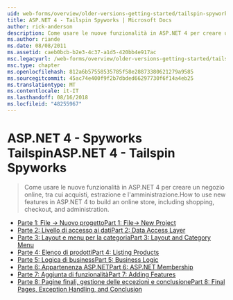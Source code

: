 ```yaml
---
uid: web-forms/overview/older-versions-getting-started/tailspin-spyworks/index
title: ASP.NET 4 - Tailspin Spyworks | Microsoft Docs
author: rick-anderson
description: Come usare le nuove funzionalità in ASP.NET 4 per creare un negozio online, tra cui acquisti, estrazione e l'amministrazione.
ms.author: riande
ms.date: 08/08/2011
ms.assetid: caeb0bcb-b2e3-4c37-a1d5-420bb4e917ac
msc.legacyurl: /web-forms/overview/older-versions-getting-started/tailspin-spyworks
msc.type: chapter
ms.openlocfilehash: 812a6b57558535785f58e28873380621279a9585
ms.sourcegitcommit: 45ac74e400f9f2b7dbded66297730f6f14a4eb25
ms.translationtype: MT
ms.contentlocale: it-IT
ms.lasthandoff: 08/16/2018
ms.locfileid: "48255967"
---
```

<a name="aspnet-4---tailspin-spyworks"></a><span data-ttu-id="61d52-103">ASP.NET 4 - Spyworks Tailspin</span><span class="sxs-lookup"><span data-stu-id="61d52-103">ASP.NET 4 - Tailspin Spyworks</span></span>
====================
> <span data-ttu-id="61d52-104">Come usare le nuove funzionalità in ASP.NET 4 per creare un negozio online, tra cui acquisti, estrazione e l'amministrazione.</span><span class="sxs-lookup"><span data-stu-id="61d52-104">How to use new features in ASP.NET 4 to build an online store, including shopping, checkout, and administration.</span></span>


- [<span data-ttu-id="61d52-105">Parte 1: File -> Nuovo progetto</span><span class="sxs-lookup"><span data-stu-id="61d52-105">Part 1: File-> New Project</span></span>](tailspin-spyworks-part-1.md)
- [<span data-ttu-id="61d52-106">Parte 2: Livello di accesso ai dati</span><span class="sxs-lookup"><span data-stu-id="61d52-106">Part 2: Data Access Layer</span></span>](tailspin-spyworks-part-2.md)
- [<span data-ttu-id="61d52-107">Parte 3: Layout e menu per la categoria</span><span class="sxs-lookup"><span data-stu-id="61d52-107">Part 3: Layout and Category Menu</span></span>](tailspin-spyworks-part-3.md)
- [<span data-ttu-id="61d52-108">Parte 4: Elenco di prodotti</span><span class="sxs-lookup"><span data-stu-id="61d52-108">Part 4: Listing Products</span></span>](tailspin-spyworks-part-4.md)
- [<span data-ttu-id="61d52-109">Parte 5: Logica di business</span><span class="sxs-lookup"><span data-stu-id="61d52-109">Part 5: Business Logic</span></span>](tailspin-spyworks-part-5.md)
- [<span data-ttu-id="61d52-110">Parte 6: Appartenenza ASP.NET</span><span class="sxs-lookup"><span data-stu-id="61d52-110">Part 6: ASP.NET Membership</span></span>](tailspin-spyworks-part-6.md)
- [<span data-ttu-id="61d52-111">Parte 7: Aggiunta di funzionalità</span><span class="sxs-lookup"><span data-stu-id="61d52-111">Part 7: Adding Features</span></span>](tailspin-spyworks-part-7.md)
- [<span data-ttu-id="61d52-112">Parte 8: Pagine finali, gestione delle eccezioni e conclusione</span><span class="sxs-lookup"><span data-stu-id="61d52-112">Part 8: Final Pages, Exception Handling, and Conclusion</span></span>](tailspin-spyworks-part-8.md)
